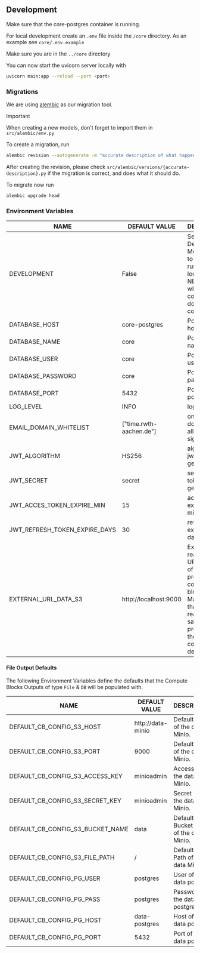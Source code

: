 ## Development

Make sure that the core-postgres container is running.

For local development create an `.env` file inside the `/core` directory.
As an example see `core/.env.example`

Make sure you are in the `../core` directory

You can now start the uvicorn server locally with

```sh
uvicorn main:app --reload --port <port>
```

### Migrations

We are using [alembic](https://alembic.sqlalchemy.org/en/latest/) as our migration tool.

> [!IMPORTANT]
> When creating a new models, don't forget to import them in `src/alembic/env.py` 

To create a migration, run

```sh
alembic revision --autogenerate -m "accurate description of what happens"
```

After creating the revision, please check `src/alembic/versions/{accurate-description}.py`
if the migration is correct, and does what it should do.

To migrate now run

```sh
alembic upgrade head
```

### Environment Variables

| NAME                              | DEFAULT VALUE             | DESCRIPTION                               |
| ----------------------------------| --------------------------| ------------------------------------------|
| DEVELOPMENT                       | False                     | Sets Development Mode. Set it to True when running core locally, NEVER use when running core in a docker container |
| DATABASE_HOST                     | core-postgres             | PostgresDB host                           |
| DATABASE_NAME                     | core                      | PostgresDB name                           |
| DATABASE_USER                     | core                      | PostgresDB user                           |
| DATABASE_PASSWORD                 | core                      | PostgresDB password                       |
| DATABASE_PORT                     | 5432                      | PostgreDB port                            |
| LOG_LEVEL                         | INFO                      | log-level                                 |
| EMAIL_DOMAIN_WHITELIST            | ["time.rwth-aachen.de"]   | only these domains are allowed to sign up |
| JWT_ALGORITHM                     | HS256                     | algorithm for jwt token generation        |
| JWT_SECRET                        | secret                    | secret for jwt token generation           |
| JWT_ACCES_TOKEN_EXPIRE_MIN        | 15                        | access token expire time in minutes       |
| JWT_REFRESH_TOKEN_EXPIRE_DAYS     | 30                        | refresh token expire time in days         |
| EXTERNAL_URL_DATA_S3              | http://localhost:9000     | Externally reachable URL with Port of Minio provided for compute block storage. Make sure that this reaches the same Minio provided by the following config defaults. |

#### File Output Defaults

The following Environment Variables define the defaults that the Compute Blocks Outputs of type `File` & `DB` will be populated with.

| NAME                              | DEFAULT VALUE             | DESCRIPTION                               |
| ----------------------------------| --------------------------| ------------------------------------------|
| DEFAULT_CB_CONFIG_S3_HOST         | http://data-minio         | Default Host of the data Minio.         |
| DEFAULT_CB_CONFIG_S3_PORT         | 9000                      | Default Port of the data Minio.         |
| DEFAULT_CB_CONFIG_S3_ACCESS_KEY   | minioadmin                | Access Key of the data Minio.         |
| DEFAULT_CB_CONFIG_S3_SECRET_KEY   | minioadmin                | Secret Key of the data Minio.         |
| DEFAULT_CB_CONFIG_S3_BUCKET_NAME  | data                      | Default Bucket value of the data Minio.         |
| DEFAULT_CB_CONFIG_S3_FILE_PATH    | /                         | Default File Path of the data Minio.         |
| DEFAULT_CB_CONFIG_PG_USER         | postgres         | User of the data postgres.         |
| DEFAULT_CB_CONFIG_PG_PASS         | postgres                      | Password for the data postgres.         |
| DEFAULT_CB_CONFIG_PG_HOST         | data-postgres | Host of the data postgres.         |
| DEFAULT_CB_CONFIG_PG_PORT         | 5432 | Port of the data postgres.         |
